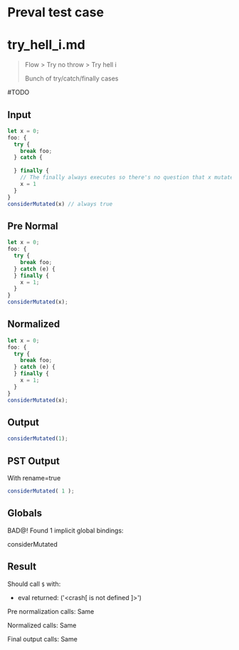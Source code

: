 # Preval test case

# try_hell_i.md

> Flow > Try no throw > Try hell i
>
> Bunch of try/catch/finally cases

#TODO

## Input

`````js filename=intro
let x = 0;
foo: {
  try {
    break foo;
  } catch {
  
  } finally {
    // The finally always executes so there's no question that x mutates
    x = 1
  }
}
considerMutated(x) // always true
`````

## Pre Normal

`````js filename=intro
let x = 0;
foo: {
  try {
    break foo;
  } catch (e) {
  } finally {
    x = 1;
  }
}
considerMutated(x);
`````

## Normalized

`````js filename=intro
let x = 0;
foo: {
  try {
    break foo;
  } catch (e) {
  } finally {
    x = 1;
  }
}
considerMutated(x);
`````

## Output

`````js filename=intro
considerMutated(1);
`````

## PST Output

With rename=true

`````js filename=intro
considerMutated( 1 );
`````

## Globals

BAD@! Found 1 implicit global bindings:

considerMutated

## Result

Should call `$` with:
 - eval returned: ('<crash[ <ref> is not defined ]>')

Pre normalization calls: Same

Normalized calls: Same

Final output calls: Same
